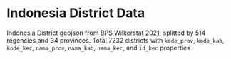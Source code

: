 # Indonesia District Data

Indonesia District geojson from BPS Wilkerstat 2021, splitted by 514 regencies and 34 provinces. Total 7232 districts with `kode_prov`, `kode_kab`, `kode_kec`, `nama_prov`, `nama_kab`, `nama_kec`, and `id_kec` properties